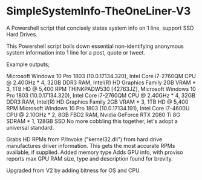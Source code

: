 # SimpleSystemInfo-TheOneLiner-V3
A Powershell script that concisely states system info on 1 line, support SSD Hard Drives.

This Powershell script boils down essential non-identifying anonymous system information into 1 line for a post, quote or tweet.

Example outputs;

Microsoft Windows 10 Pro 1803 (10.0.17134.320), Intel Core i7-2760QM CPU @ 2.40GHz * 4, 32GB DDR3 RAM, Intel(R) HD Graphics Family 2GB VRAM * 3, 1TB HD @ 5,400 RPM
THINKPADW530 [42763JZ], Microsoft Windows 10 Pro 1803 (10.0.17134.320), Intel Core i7-2760QM CPU @ 2.40GHz * 4, 32GB DDR3 RAM, Intel(R) HD Graphics Family 2GB VRAM * 3, 1TB HD @ 5,400 RPM
Microsoft Windows 10 Pro 1803 (10.0.17134.191), Intel Core i7-4600U CPU @ 2.10GHz * 2, 8GB FBD2 RAM, Nvidia GeForce RTX 2080 Ti 8G SDRAM * 1, 128GB SSD
No more cobbling this together, let's adopt a universal standard.

Grabs HD RPMs from P/Invoke ("kernel32.dll") from hard drive manufactures driver information. This gets the most accurate RPMs available, if supplied. Added memory type Adds GPU info, with proviso reports max GPU RAM size, type and description found for brevity. 

Upgraded from V2 by adding bitness for OS and CPU.
